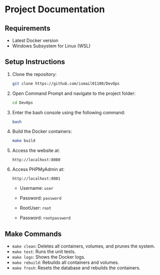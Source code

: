 # Project Documentation

## Requirements

- Latest Docker version
- Windows Subsystem for Linux (WSL)

## Setup Instructions

1. Clone the repository:

   ```sh
   git clone https://github.com/ismail01100/DevOps
   ```

2. Open Command Prompt and navigate to the project folder:

   ```sh
   cd DevOps
   ```

3. Enter the bash console using the following command:

   ```sh
   bash
   ```

4. Build the Docker containers:

   ```sh
   make build
   ```

5. Access the website at:

   ```
   http://localhost:8080
   ```

6. Access PHPMyAdmin at:

   ```
   http://localhost:8081
   ```

   - Username: `user`
   - Password: `password`

   - RootUser: `root`
   - Password: `rootpassword`

## Make Commands

- `make clean`: Deletes all containers, volumes, and prunes the system.
- `make test`: Runs the unit tests.
- `make logs`: Shows the Docker logs.
- `make rebuild`: Rebuilds all containers and volumes.
- `make fresh`: Resets the database and rebuilds the containers.
